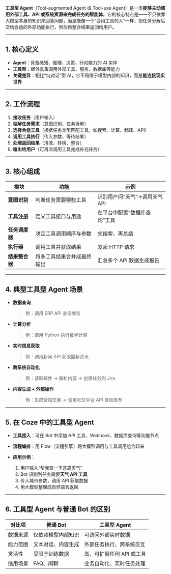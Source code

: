 **工具型 Agent**（Tool-augmented Agent 或 Tool-use Agent）是一类**能够主动调用外部工具、API 或系统资源来完成任务的智能体**。它的核心特点是——不只依靠大模型本身的知识来回答问题，而是能像一个“会用工具的人”一样，把任务分解后交给合适的外部功能执行，然后再整合结果返回给用户。

---

## 1. 核心定义

* **Agent**：具备感知、推理、决策、行动能力的 AI 实体
* **工具型**：额外具备调用外部工具、服务、数据库等能力
* **关键差异**：相比“纯对话”型 AI，它不局限于模型内部的知识，而是**能连接现实世界**

---

## 2. 工作流程

1. **接收任务**（用户输入）
2. **理解任务需求**（意图识别、任务拆解）
3. **选择合适工具**（根据任务类型匹配工具，如搜索、计算、翻译、API）
4. **调用工具执行**（传入参数，等待结果）
5. **处理返回结果**（清洗、转换、整合）
6. **输出给用户**（可再次调用工具完成补充任务）

---

## 3. 核心组成

| 模块        | 功能            | 示例                 |
| --------- | ------------- | ------------------ |
| **意图识别**  | 判断任务需要哪些工具    | 识别用户问“天气”→调用天气 API |
| **工具注册**  | 定义工具接口与用途     | 在平台中配置“数据库查询”工具    |
| **任务调度器** | 决定工具调用顺序与参数   | 先搜索，再总结            |
| **执行器**   | 调用工具并获取结果     | 发起 HTTP 请求         |
| **结果整合器** | 将多工具结果合并成最终输出 | 汇总多个 API 数据生成报告    |

---

## 4. 典型工具型 Agent 场景

* **数据查询**

  > 例：调用 ERP API 查询库存
* **计算分析**

  > 例：调用 Python 执行数学计算
* **实时信息获取**

  > 例：调用新闻 API 获取最新资讯
* **跨系统自动化**

  > 例：读取邮件 → 解析内容 → 创建任务到 Jira
* **内容生成 + 外部操作**

  > 例：生成营销文案 → 调用社交平台 API 自动发布

---

## 5. 在 Coze 中的工具型 Agent

* **工具接入**：可在 Bot 中添加 API 工具、Webhook、数据库查询等功能节点
* **流程编排**：用 Flow（流程引擎）将大模型调用与工具调用组合起来
* **应用示例**：

  1. 用户输入“帮我查一下这周天气”
  2. Bot 识别到任务需要**天气 API 工具**
  3. 传入城市参数，调用 API 获取数据
  4. 用大模型整理成自然语言返回

---

## 6. 工具型 Agent 与普通 Bot 的区别

| 对比项  | 普通 Bot    | 工具型 Agent       |
| ---- | --------- | --------------- |
| 数据来源 | 仅依赖模型内部知识 | 可访问外部实时数据       |
| 能力范围 | 文本对话、内容生成 | 外部任务执行、跨系统交互    |
| 灵活性  | 受限于训练数据   | 高，可扩展任何 API 或工具 |
| 适用场景 | FAQ、闲聊    | 业务自动化、实时任务处理    |

